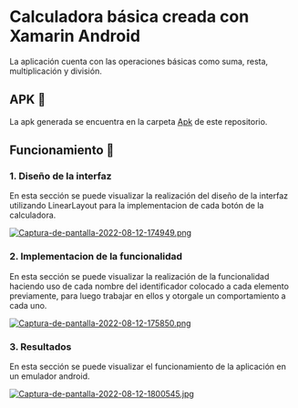 # Calculadora básica creada con Xamarin Android 

La aplicación cuenta con las operaciones básicas como suma, resta, multiplicación y división.

## APK :iphone:

La apk generada se encuentra en la carpeta [Apk](https://github.com/JoseLuisColcha/Calculator_Android_Xamarin/tree/master/Apk) de este repositorio.

## Funcionamiento 📌 

### 1. Diseño de la interfaz
En esta sección se puede visualizar la realización del diseño de la interfaz utilizando LinearLayout para la implementacion de cada botón de la calculadora.

[![Captura-de-pantalla-2022-08-12-174949.png](https://i.postimg.cc/mkPMrzvQ/Captura-de-pantalla-2022-08-12-174949.png)](https://postimg.cc/CnVdP1L1)

### 2. Implementacion de la funcionalidad
En esta sección se puede visualizar la realización de la funcionalidad haciendo uso de cada nombre del identificador colocado a cada elemento previamente, para luego trabajar en ellos y otorgale un comportamiento a cada uno.

[![Captura-de-pantalla-2022-08-12-175850.png](https://i.postimg.cc/kDP6sjH5/Captura-de-pantalla-2022-08-12-175850.png)](https://postimg.cc/bSLwNRpX)

### 3. Resultados
En esta sección se puede visualizar el funcionamiento de la aplicación en un emulador android.

[![Captura-de-pantalla-2022-08-12-1800545.jpg](https://i.postimg.cc/x8gHjrTb/Captura-de-pantalla-2022-08-12-1800545.jpg)](https://postimg.cc/MfMXtFBW)
